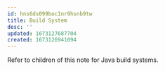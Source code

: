 ```yaml
---
id: hns6ds099boc1nr9hsnb9tw
title: Build System
desc: ''
updated: 1673127687704
created: 1673126941094
---
```


Refer to children of this note for Java build systems. 